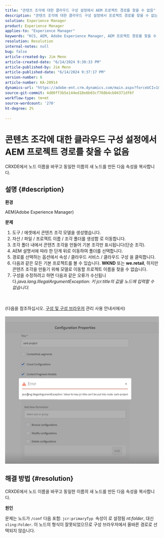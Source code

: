 ```yaml
---
title: "콘텐츠 조각에 대한 클라우드 구성 설정에서 AEM 프로젝트 경로를 찾을 수 없음"
description: "콘텐츠 조각에 대한 클라우드 구성 설정에서 프로젝트 경로를 찾을 수 없는 AEM 문제를 해결하는 방법을 알아봅니다."
solution: Experience Manager
product: Experience Manager
applies-to: "Experience Manager"
keywords: "KCS, AEM, Adobe Experience Manager, AEM 프로젝트 경로를 찾을 수 없음, 클라우드 구성 설정, 콘텐츠 조각, 문제 해결"
resolution: Resolution
internal-notes: null
bug: false
article-created-by: Jim Menn
article-created-date: "6/14/2024 9:30:33 PM"
article-published-by: Jim Menn
article-published-date: "6/14/2024 9:37:17 PM"
version-number: 6
article-number: KA-20914
dynamics-url: "https://adobe-ent.crm.dynamics.com/main.aspx?forceUCI=1&pagetype=entityrecord&etn=knowledgearticle&id=1e8d6e4e-952a-ef11-840a-000d3a5a67ba"
source-git-commit: 4d80ff3b5e144ed18e6b03cf768b4cb04371df6f
workflow-type: tm+mt
source-wordcount: '270'
ht-degree: 2%

---
```


# 콘텐츠 조각에 대한 클라우드 구성 설정에서 AEM 프로젝트 경로를 찾을 수 없음


CRXDE에서 노드 이름을 바꾸고 동일한 이름의 새 노드를 만든 다음 속성을 복사합니다.

## 설명 {#description}


<b>환경</b>

AEM(Adobe Experience Manager)

<b>문제</b>

1. 도구 / 에셋에서 콘텐츠 조각 모델을 생성했습니다.
2. 자산 / 파일 / 프로젝트 이름 / 조각 폴더를 생성함 로 이동합니다.
3. 조각 폴더 내에서 콘텐츠 조각을 만들어 기본 조각만 표시됩니다(단순 조각).
4. AEM 설명서에 따라 한 단계 뒤로 이동하여 폴더를 선택합니다.
5. 경로를 선택하는 옵션에서 속성 / 클라우드 서비스 / 클라우드 구성 을 클릭합니다.
6. 다음과 같은 모든 기본 프로젝트를 볼 수 있습니다. <b>WKND</b> 또는 <b>we.retail</b>, 하지만 콘텐츠 조각을 만들기 위해 모델로 이동할 프로젝트 이름을 찾을 수 없습니다.
7. 구성을 수정하려고 하면 다음과 같은 오류가 수신됩니다.*java.lang.IllegalArgumentException: 키 jcr:title의 값을 노드에 입력할 수 없습니다.*

<br><br>(다음을 참조하십시오. [구성 및 구성 브라우저](https://experienceleague.adobe.com/docs/experience-manager-65/administering/introduction/configurations.html?lang=en) 관리 사용 안내서에서)<br><br>![](assets/___208d6e4e-952a-ef11-840a-000d3a5a67ba___.png)<br>

## 해결 방법 {#resolution}


CRXDE에서 노드 이름을 바꾸고 동일한 이름의 새 노드를 만든 다음 속성을 복사합니다.

<b>원인</b>

문제는 노드가 `/conf` 다음 포함: `jcr:primaryTyp `속성이 로 설정됨 *nt:folder*, 대신 `sling:Folder`.
이 노드의 형식이 잘못되었으므로 구성 브라우저에서 올바른 경로로 선택되지 않습니다.
